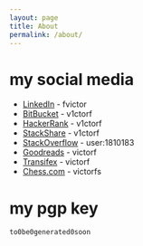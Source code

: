 ```yaml
---
layout: page
title: About
permalink: /about/
---
```


my social media
==========

* [LinkedIn](https://linkedin.com/in/fvictor) - fvictor
* [BitBucket](https://bitbucket.org/v1ctorf/) - v1ctorf
* [HackerRank](https://www.hackerrank.com/v1ctorf) - v1ctorf
* [StackShare](https://stackshare.io/v1ctorf) - v1ctorf
* [StackOverflow](http://stackoverflow.com/users/1810183/victor-f) - user:1810183
* [Goodreads](https://www.goodreads.com/victorf) - victorf
* [Transifex](https://www.transifex.com/user/profile/victorf/) - victorf
* [Chess.com](https://www.chess.com/member/victorfs) - victorfs

my pgp key
=======

    to0be0generated0soon
